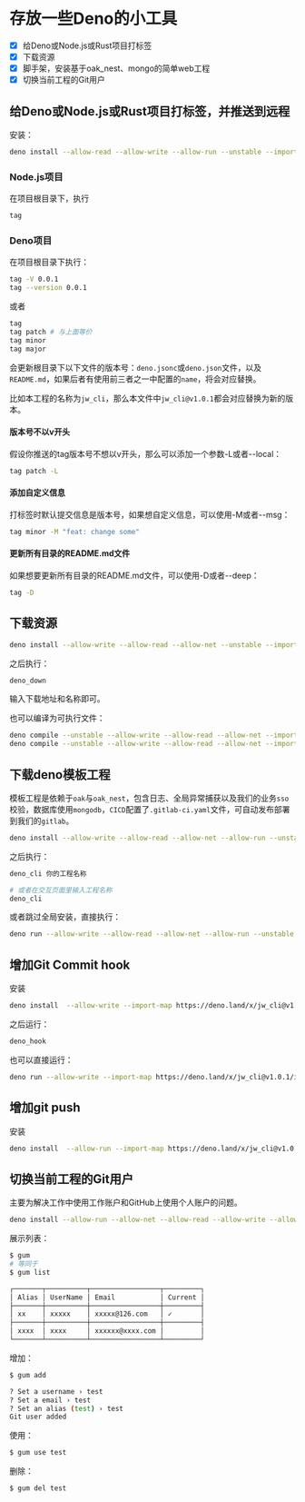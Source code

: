 # 存放一些Deno的小工具

- [x] 给Deno或Node.js或Rust项目打标签
- [x] 下载资源
- [x] 脚手架，安装基于oak_nest、mongo的简单web工程
- [x] 切换当前工程的Git用户

## 给Deno或Node.js或Rust项目打标签，并推送到远程

安装：

```bash
deno install --allow-read --allow-write --allow-run --unstable --import-map https://deno.land/x/jw_cli@v1.0.1/import_map.json -n tag -f https://deno.land/x/jw_cli@v1.0.1/cli/tag/mod.ts
```

### Node.js项目

在项目根目录下，执行

```bash
tag
```

### Deno项目

在项目根目录下执行：

```bash
tag -V 0.0.1
tag --version 0.0.1
```

或者

```bash
tag
tag patch # 与上面等价
tag minor
tag major
```

会更新根目录下以下文件的版本号：`deno.jsonc`或`deno.json`文件，以及`README.md`，如果后者有使用前三者之一中配置的`name`，将会对应替换。

比如本工程的名称为`jw_cli`，那么本文件中`jw_cli@v1.0.1`都会对应替换为新的版本。

#### 版本号不以v开头

假设你推送的tag版本号不想以v开头，那么可以添加一个参数-L或者--local：

```bash
tag patch -L
```

#### 添加自定义信息

打标签时默认提交信息是版本号，如果想自定义信息，可以使用-M或者--msg：

```bash
tag minor -M "feat: change some"
```

#### 更新所有目录的README.md文件

如果想要更新所有目录的README.md文件，可以使用-D或者--deep：

```bash
tag -D
```

## 下载资源

```bash
deno install --allow-write --allow-read --allow-net --unstable --import-map https://deno.land/x/jw_cli@v1.0.1/import_map.json -n deno_down -f https://deno.land/x/jw_cli@v1.0.1/cli/download.ts
```

之后执行：

```bash
deno_down
```

输入下载地址和名称即可。

也可以编译为可执行文件：

```bash
deno compile --unstable --allow-write --allow-read --allow-net --import-map https://deno.land/x/jw_cli@v1.0.1/import_map.json --target x86_64-pc-windows-msvc https://deno.land/x/jw_cli@v1.0.1/cli/download.ts
deno compile --unstable --allow-write --allow-read --allow-net --import-map https://deno.land/x/jw_cli@v1.0.1/import_map.json https://deno.land/x/jw_cli@v1.0.1/cli/download.ts
```

## 下载deno模板工程

模板工程是依赖于`oak`与`oak_nest`，包含日志、全局异常捕获以及我们的业务`sso`校验，数据库使用`mongodb`，`CICD`配置了`.gitlab-ci.yaml`文件，可自动发布部署到我们的`gitlab`。

```bash
deno install --allow-write --allow-read --allow-net --allow-run --unstable --import-map https://deno.land/x/jw_cli@v1.0.1/import_map.json -n deno_cli -f https://deno.land/x/jw_cli@v1.0.1/cli/project.ts
```

之后执行：

```bash
deno_cli 你的工程名称

# 或者在交互页面里输入工程名称
deno_cli
```

或者跳过全局安装，直接执行：

```bash
deno run --allow-write --allow-read --allow-net --allow-run --unstable --import-map https://deno.land/x/jw_cli@v1.0.1/import_map.json  https://deno.land/x/jw_cli@v1.0.1/cli/project.ts 你的工程名称
```

## 增加Git Commit hook

安装

```bash
deno install  --allow-write --import-map https://deno.land/x/jw_cli@v1.0.1/import_map.json  -n deno_hook -f  https://deno.land/x/jw_cli@v1.0.1/cli/git/git_hook.ts
```

之后运行：

```bash
deno_hook
```

也可以直接运行：

```bash
deno run --allow-write --import-map https://deno.land/x/jw_cli@v1.0.1/import_map.json https://deno.land/x/jw_cli@v1.0.1/cli/git/git_hook.ts
```

## 增加git push

安装

```bash
deno install  --allow-run --import-map https://deno.land/x/jw_cli@v1.0.1/import_map.json  -n push -f  https://deno.land/x/jw_cli@v1.0.1/cli/git/push.ts
```

## 切换当前工程的Git用户

主要为解决工作中使用工作账户和GitHub上使用个人账户的问题。

```bash
deno install --allow-run --allow-net --allow-read --allow-write --allow-env --unstable --import-map https://deno.land/x/jw_cli@v1.0.1/import_map.json -n gum  -f https://deno.land/x/jw_cli@v1.0.1/cli/git/user_change.ts
```

展示列表：

```bash
$ gum 
# 等同于
$ gum list

┌───────┬──────────┬─────────────────┬─────────┐
│ Alias │ UserName │ Email           │ Current │
├───────┼──────────┼─────────────────┼─────────┤
│ xx    │ xxxxx    │ xxxxx@126.com   │ ✓       │
├───────┼──────────┼─────────────────┼─────────┤
│ xxxx  │ xxxx     │ xxxxxx@xxxx.com │         │
└───────┴──────────┴─────────────────┴─────────┘
```

增加：

```bash
$ gum add 

? Set a username › test
? Set a email › test
? Set an alias (test) › test
Git user added
```

使用：

```bash
$ gum use test
```

删除：

```bash
$ gum del test
```
